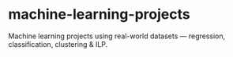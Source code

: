 # machine-learning-projects
Machine learning projects using real-world datasets — regression, classification, clustering &amp; ILP.
